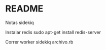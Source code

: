 # README

Notas sidekiq

Instalar redis sudo apt-get install redis-server

Correr worker sidekiq archivo.rb
